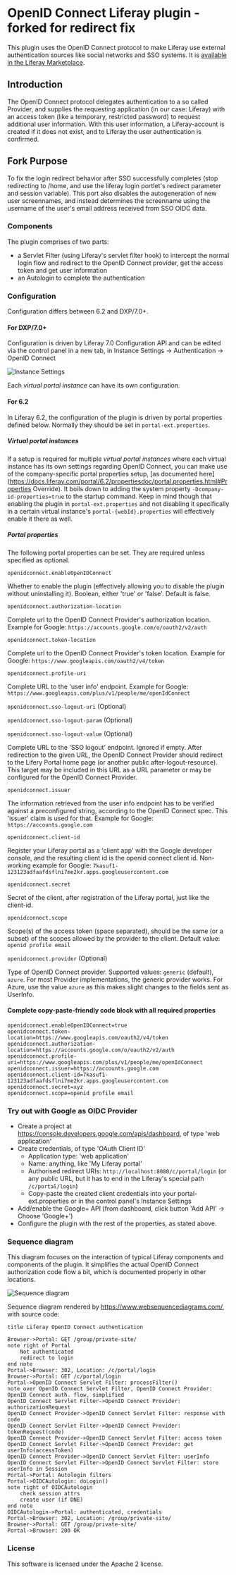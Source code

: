 # OpenID Connect Liferay plugin - forked for redirect fix

This plugin uses the OpenID Connect protocol to make Liferay use external authentication sources like social networks and SSO systems.
It is [available in the Liferay Marketplace](https://web.liferay.com/marketplace/-/mp/application/78695724).


## Introduction

The OpenID Connect protocol delegates authentication to a so called Provider, and supplies the requesting application (in our case: Liferay) with an access token (like a temporary, restricted password) to request additional user information.
 With this user information, a Liferay-account is created if it does not exist, and to Liferay the user authentication is confirmed. 

## Fork Purpose
To fix the login redirect behavior after SSO successfully completes (stop redirecting to /home, and use the liferay login portlet's redirect parameter and session variable). This port also disables the autogeneration of new user screennames, and instead determines the screenname using the username of the user's email address received from SSO OIDC data.

### Components

The plugin comprises of two parts:

* a Servlet Filter (using Liferay's servlet filter hook) to intercept the normal login flow and redirect to the OpenID Connect provider, get the access token and get user information 
* an Autologin to complete the authentication

### Configuration

Configuration differs between 6.2 and DXP/7.0+.

#### For DXP/7.0+

Configuration is driven by Liferay 7.0 Configuration API and can be edited via the control panel in a new tab, in Instance Settings -> Authentication -> OpenID Connect 

![Instance Settings](doc/instance-settings.png)

Each _virtual portal instance_ can have its own configuration.

#### For 6.2

In Liferay 6.2, the configuration of the plugin is driven by portal properties defined below.
Normally they should be set in `portal-ext.properties`.

##### Virtual portal instances
If a setup is required for multiple _virtual portal instances_ where each virtual instance has its own settings regarding OpenID Connect, you can make use of the company-specific portal properties setup, [as documented here](https://docs.liferay.com/portal/6.2/propertiesdoc/portal.properties.html#Properties Override). 
It boils down to adding the system property `-Dcompany-id-properties=true` to the startup command. Keep in mind though that enabling the plugin in `portal-ext.properties` and not disabling it specifically in a certain virtual instance's `portal-{webId}.properties` will effectively enable it there as well.

##### Portal properties
The following portal properties can be set. They are required unless specified as optional.

`openidconnect.enableOpenIDConnect`

Whether to enable the plugin (effectively allowing you to disable the plugin without uninstalling it). Boolean, either 'true' or 'false'. Default is false.

`openidconnect.authorization-location`

Complete url to the OpenID Connect Provider's authorization location. Example for Google: `https://accounts.google.com/o/oauth2/v2/auth`


`openidconnect.token-location`

Complete url to the OpenID Connect Provider's token location. Example for Google: `https://www.googleapis.com/oauth2/v4/token`

`openidconnect.profile-uri`

Complete URL to the 'user info' endpoint. Example for Google: `https://www.googleapis.com/plus/v1/people/me/openIdConnect`

`openidconnect.sso-logout-uri` (Optional)

`openidconnect.sso-logout-param` (Optional)

`openidconnect.sso-logout-value` (Optional)

Complete URL to the 'SSO logout' endpoint. Ignored if empty.
After redirection to the given URL, the OpenID Connect Provider should redirect to the Lifery Portal home page (or another public after-logout-resource).
This target may be included in this URL as a URL parameter or may be configured for the OpenID Connect Provider.

`openidconnect.issuer`

The information retrieved from the user info endpoint has to be verified against a preconfigured string, according to the OpenID Connect spec.
This 'issuer' claim is used for that. Example for Google: `https://accounts.google.com`

`openidconnect.client-id`

Register your Liferay portal as a 'client app' with the Google developer console, and the resulting client id is the openid connect client id.
Non-working example for Google: `7kasuf1-123123adfaafdsflni7me2kr.apps.googleusercontent.com`

`openidconnect.secret`

Secret of the client, after registration of the Liferay portal, just like the client-id.

`openidconnect.scope`

Scope(s) of the access token (space separated), should be the same (or a subset) of the scopes allowed by the provider to the client. Default value: `openid profile email`

`openidconnect.provider` (Optional)

Type of OpenID Connect provider. Supported values: `generic` (default), `azure`. For most Provider implementations, the generic provider works. For Azure, use the value `azure` as this makes slight changes to the fields sent as UserInfo.

#### Complete copy-paste-friendly code block with all required properties
~~~
openidconnect.enableOpenIDConnect=true
openidconnect.token-location=https://www.googleapis.com/oauth2/v4/token
openidconnect.authorization-location=https://accounts.google.com/o/oauth2/v2/auth
openidconnect.profile-uri=https://www.googleapis.com/plus/v1/people/me/openIdConnect
openidconnect.issuer=https://accounts.google.com
openidconnect.client-id=7kasuf1-123123adfaafdsflni7me2kr.apps.googleusercontent.com
openidconnect.secret=xyz
openidconnect.scope=openid profile email
~~~


### Try out with Google as OIDC Provider

* Create a project at https://console.developers.google.com/apis/dashboard, of type 'web application'
* Create credentials, of type 'OAuth Client ID'
    * Application type: 'web application'
    * Name: anything, like 'My Liferay portal'
    * Authorised redirect URIs: `http://localhost:8080/c/portal/login` (or any public URL, but it has to end in the Liferay's special path `/c/portal/login`)
    * Copy-paste the created client credentials into your portal-ext.properties or in the control panel's Instance Settings
* Add/enable the Google+ API (from dashboard, click button 'Add API' -> Choose 'Google+')
* Configure the plugin with the rest of the properties, as stated above.

### Sequence diagram
This diagram focuses on the interaction of typical Liferay components and components of the plugin. 
It simplifies the actual OpenID Connect authorization code flow a bit, which is documented properly in other locations.

![Sequence diagram](doc/sequence-diagram.png)

Sequence diagram rendered by https://www.websequencediagrams.com/, with source code:
~~~
title Liferay OpenID Connect authentication

Browser->Portal: GET /group/private-site/
note right of Portal
    Not authenticated
    redirect to login
end note
Portal->Browser: 302, Location: /c/portal/login
Browser->Portal: GET /c/portal/login
Portal->OpenID Connect Servlet Filter: processFilter()
note over OpenID Connect Servlet Filter, OpenID Connect Provider: OpenID Connect auth. flow, simplified
OpenID Connect Servlet Filter->OpenID Connect Provider: authorizationRequest
OpenID Connect Provider->OpenID Connect Servlet Filter: response with code
OpenID Connect Servlet Filter->OpenID Connect Provider: tokenRequest(code)
OpenID Connect Provider->OpenID Connect Servlet Filter: access token
OpenID Connect Servlet Filter->OpenID Connect Provider: get userInfo(accessToken)
OpenID Connect Provider->OpenID Connect Servlet Filter: userInfo
OpenID Connect Servlet Filter->OpenID Connect Servlet Filter: store userInfo in Session
Portal->Portal: Autologin filters
Portal->OIDCAutologin: doLogin()
note right of OIDCAutologin
    check session attrs
    create user (if DNE)
end note
OIDCAutologin->Portal: authenticated, credentials
Portal->Browser: 302, Location: /group/private-site/
Browser->Portal: GET /group/private-site/
Portal->Browser: 200 OK
~~~

### License
This software is licensed under the Apache 2 license.

